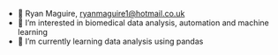 - 👋 Ryan Maguire, ryanmaguire1@hotmail.co.uk 
- 👀 I’m interested in biomedical data analysis, automation and machine learning 
- 🌱 I’m currently learning data analysis using pandas  


